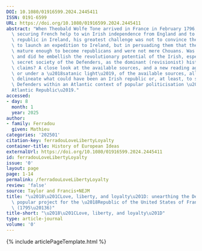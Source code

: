 ```yaml
---
DOI: 10.1080/01916599.2024.2445411
ISSN: 0191-6599
URL: https://doi.org/10.1080/01916599.2024.2445411
abstract: "When Theobald Wolfe Tone arrived in France in February 1796, intent on\
  \ securing French help to win Irish independence from England and to establish a\
  \ republic in Ireland, his greatest challenge was not to convince the Directory\
  \ to launch an expedition to Ireland, but in persuading them that the Irish were\
  \ mature enough to become republicans and were not mere Chouans. Was Tone deluded\
  \ and did he embellish the revolutionary potential of the Irish, especially the\
  \ secret society of the Defenders, as the dominant (revisionist) historiography\
  \ claims? A close look at the available sources, and a new reading against the grain,\
  \ or under a \u2018satanic light\u2019, of the available sources, allows us to better\
  \ delineate what could have been an Irish republic or, at least, to situate the\
  \ Defenders within an Atlantic context of popular politicisation \u2013 the \u2018\
  Atlantic Republic\u2019."
accessed:
- day: 8
  month: 1
  year: 2025
author:
- family: Ferradou
  given: Mathieu
categories: '202501'
citation-key: ferradouLoveLibertyLoyalty
container-title: History of European Ideas
externalUrl: https://doi.org/10.1080/01916599.2024.2445411
id: ferradouLoveLibertyLoyalty
issue: '0'
layout: page
page: 1-14
permalink: /ferradouLoveLibertyLoyalty
review: 'false'
source: Taylor and Francis+NEJM
title: "\u2018\u201CLove, liberty, and loyalty\u201D: unearthing the Defenders\u2019\
  \ popular project for the \u2018Republic of the United States of France and Ireland\u2019\
  \ (1795\u20136)"
title-short: "\u2018\u201CLove, liberty, and loyalty\u201D"
type: article-journal
volume: '0'
---
```

{% include articlePageTemplate.html %}